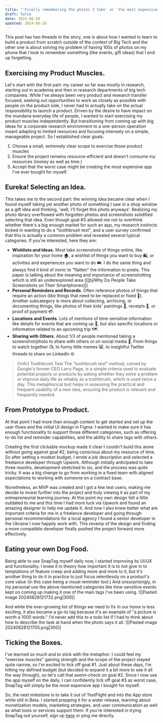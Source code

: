 ```yaml
---
title: "'Finally remembering the photos I take' or 'the most expensive app I ever bought.'"
draft: false
date: 2024-08-28
updated: 2024-08-28
---
```


This post has two threads in the story, one is about how I wanted to learn to build a product from scratch outside of the context of Big Tech and the other one is about solving my problem of having 100s of photos on my phone that I took to remember something (like events, gift ideas) that I end up forgetting.

## Exercising my Product Muscles.
Let's start with the first part: my career so far was mostly in research, starting out in academia and then in research departments of big tech companies. While I've always been very product and research transfer focused, seeking out opportunities to work as closely as possible with people on the product side, I never had to actually take on the actual responsibility to launch a product. Driven by the desire to have impact on the mundane everyday life of people, I wanted to start exercising my product muscles independently. But transitioning from coming up with big ideas for a corporate research environment to a one-person operation meant adapting to limited resources and focusing intensely on a simple, manageable project. So I established clear goals:
1. Choose a small, extremely clear scope to exercise those product muscles
2. Ensure the project remains resource-efficient and doesn't consume my resources (money as well as time.)
3. Accept that the worst case might be creating the most expensive app I've ever bought for myself.

## Eureka! Selecting an Idea.
This takes me to the second part: the winning idea became clear when I found myself taking yet another photo of something I saw in a shop window as a gift idea and thinking, 'well, I'll forget this photo anyways'. Realizing my photo library overflowed with forgotten photos and screenshots solidified selecting that idea. Even though goal #3 allowed me not to overthink whether there's a big enough market for such an app, my research instincts kicked in wanting to do a "toothbrush test", and a user survey confirmed that this is actually a common problem and revealed several typical categories. If you're interested, here they are: 
- **Wishlists and Ideas.** Most take screenshots of things online, like inspiration for your home 🏠, a wishlist of things you want to buy 🛍️, or activities and experiences you want to do 🎟️. I do the same thing and always find it kind of ironic to "flatten" the information to pixels. This paper is talking about the meaning and importance of screenshotting which is still an underexplored area ([[þÿWhy Do People Take Screenshots on Their Smartphones]])
- **Personal Reminders and Records**. Often reference photos of things that require an action (like things that need to be replaced or fixed 🔧). Another subcategory is more about collecting, archiving, or documenting things, like photos of their kids' paintings 🎨, receipts 🧾, or proof of payment 💳.
- **Locations and Events**. Lots of mentions of time-sensitive information like details for events that are coming up 📅, but also specific locations or information related to an upcoming trip 🗺️. 
- **Sharing with Others**. About 1/3 of people mentioned taking a screenshot/photo to share with others or on social media 📱. From things to watch together 📺, to funny little memes 😸, to insightful Twitter threads to share on LinkedIn 🌐. 


> [!info] Toothbrush Test
> The "toothbrush test" method, coined by Google's former CEO Larry Page, is a simple criteria used to evaluate potential projects or products by asking whether they solve a problem or improve daily life as reliably as a toothbrush, which is used twice a day. This metaphorical test helps in assessing the practical and frequent usability of a new idea, ensuring the product is relevant and frequently needed.

## From Prototype to Product.
At that point I had more than enough context to get started and set up the user flows and the initial UI design in Figma. I wanted to make sure it has enough functionality to support those different categories, such as offering to-do list and reminder capabilities, and the ability to share tags with others.

Creating the first clickable mockup made it clear I couldn't build this alone without going against goal #2, being conscious about my resource of time. So after setting a modest budget, I wrote a job description and selected a freelance developer through Upwork. Although initially anticipated to take three months, development stretched to six, and the process was quite tricky. It was a big change to go from working in a fixed team with aligned expectations to working with someone on a contract base.

Nonetheless, an MVP was created and I got a few test users, making me decide to invest further into the project and truly viewing it as part of my entrepreneurial learning journey. At this point my own design felt a little outdated to me and this time I had more luck via Upwork and found an amazing designer to help me update it. And now I also knew better what are important criteria for me in a freelance developer and going through personal recommendations for a local agency I found a senior developer in the Ukraine I now happily work with. This revamp of the design and finding a more compatible developer finally pushed the project forward more effectively.

## Eating your own Dog Food.
Being able to use SnapTag myself daily now, I started improving its UI/UX and functionality. I knew it in theory how important it is to not give in to temptations of feature creep and adding more and more to it, but it's another thing to do it in practice to just focus relentlessly on a product's core value (in this case being a visual reminder tool.) And unsurprisingly, in my personal use the above mentioned categories like time-sensitive events kept on coming up making it one of the main tags I've been using. 
![[Pasted image 20240828121732.png|300]]

And while the ever-growing list of things we need to fix in our home is less exciting, it also became a go-to tag because it's an example of "a picture is worth a 1000 words." I'd never add this to a todo list if I had to think about how to describe the task at hand when the photo says it all.
![[Pasted image 20240828121705.png|300]]

## Ticking the Boxes.
I've learned so much and to stick with the metaphor: I could feel my "exercise muscles" gaining strength and the scope of the project stayed quite narrow, so I'm excited to tick off goal #1. Just about these days, I'm hitting my defined budget (but decided to expand it a bit more to see it all the way through), so let's call that asemi-check on goal #2. Since I now use the app myself on the daily, I can confidently tick off goal #3 as worst case, SnapTag will simply be the most expensive app I bought for myself.

So, the next milestone is to take it out of TestFlight and into the App store while still in Beta. I started prepping it for a wider release, learning about monetization models, marketing strategies, and user communication as well as what tools or services support them. If you're interested in trying SnapTag out yourself, sign up [here](https://snaptagapp.com/) or ping me directly.








